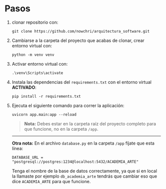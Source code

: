 # Pasos

1. clonar repositorio con:
    ```
    git clone https://github.com/nowchri/arquitectura_software.git
    ```

2. Cambiarse a la carpeta del proyecto que acabas de clonar, crear entorno virtual con:
    ```
    python -m venv venv
    ```

3. Activar entorno virtual con:
    ```
    .\venv\Scripts\activate
    ```

4. Instala las dependencias del `requirements.txt` con el entorno virtual **ACTIVADO**:
    ```
    pip install -r requirements.txt
    ```

5. Ejecuta el siguiente comando para correr la aplicación:
    ```
    uvicorn app.main:app --reload
    ```
    > **Nota:** Debes estar en la carpeta raíz del proyecto completo para que funcione, no en la carpeta `/app`.
    ---
    **Otra nota:** En el archivo `database.py` en la carpeta `/app` fíjate que esta línea:
    ```
    DATABASE_URL = "postgresql://postgres:1234@localhost:5432/ACADEMIA_ARTE"
    ```
    Tenga el nombre de la base de datos correctamente, ya que si en local la llamaste por ejemplo `db_academia_arte` tendrás que cambiar eso que dice `ACADEMIA_ARTE` para que funcione.
